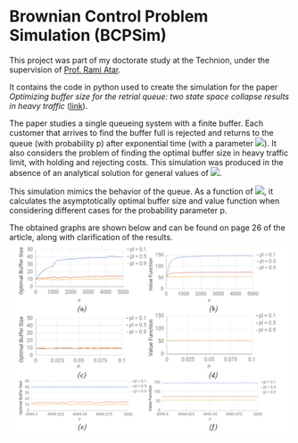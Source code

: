 # Brownian Control Problem Simulation (BCPSim)

This project was part of my doctorate study at the Technion, under the supervision of [Prof. Rami Atar](https://rami.net.technion.ac.il/). 

It contains the code in python used to create the simulation for the paper *Optimizing buffer size for the retrial queue: two state space collapse results in heavy traffic*
([link](https://webee.technion.ac.il/Sites/People/atar/ata-lev-2.pdf)). 

The paper studies a single queueing system with a finite buffer. Each customer that arrives to find the buffer full is rejected and returns to the queue (with probability p) after exponential time (with a parameter <img src="https://render.githubusercontent.com/render/math?math=\mu">). It also considers the problem of finding the optimal buffer size in heavy traffic limit, with holding and rejecting costs. This simulation was produced in the absence of an analytical solution for general values of <img src="https://render.githubusercontent.com/render/math?math=\mu">. 

This simulation mimics the behavior of the queue. As a function of <img src="https://render.githubusercontent.com/render/math?math=\mu">, it calculates the asymptotically optimal buffer size and value function when considering different cases for the probability parameter p.  

The obtained graphs are shown below and can be found on page 26 of the article, along with clarification of the results.
![](https://github.com/anatlevari/BCPSim/raw/master/image.png)

